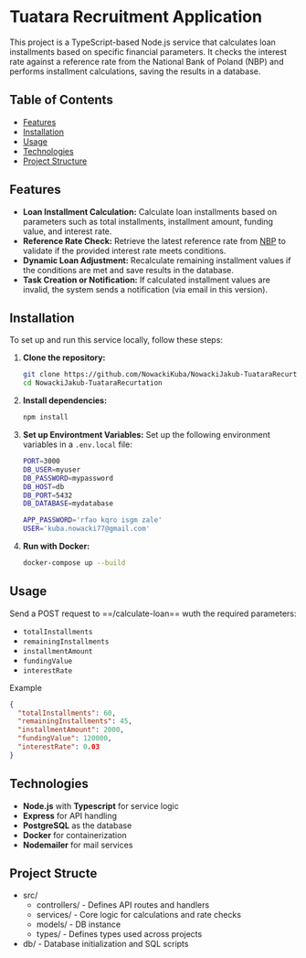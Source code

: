 # Tuatara Recruitment Application

This project is a TypeScript-based Node.js service that calculates loan installments based on specific financial parameters. It checks the interest rate against a reference rate from the National Bank of Poland (NBP) and performs installment calculations, saving the results in a database.

## Table of Contents

- [Features](#features)
- [Installation](#installation)
- [Usage](#usage)
- [Technologies](#technologies)
- [Project Structure](#project-structure)

## Features

- **Loan Installment Calculation:** Calculate loan installments based on parameters such as total installments, installment amount, funding value, and interest rate.
- **Reference Rate Check:** Retrieve the latest reference rate from [NBP](https://static.nbp.pl/dane/stopy/stopy_interwencji.xml) to validate if the provided interest rate meets conditions.
- **Dynamic Loan Adjustment:** Recalculate remaining installment values if the conditions are met and save results in the database.
- **Task Creation or Notification:** If calculated installment values are invalid, the system sends a notification (via email in this version).

## Installation

To set up and run this service locally, follow these steps:

1. **Clone the repository:**
   ```bash
   git clone https://github.com/NowackiKuba/NowackiJakub-TuataraRecurtation.git
   cd NowackiJakub-TuataraRecurtation
   ```
2. **Install dependencies:**

   ```bash
   npm install
   ```

3. **Set up Environtment Variables:**
   Set up the following environment variables in a `.env.local` file:

   ```bash
   PORT=3000
   DB_USER=myuser
   DB_PASSWORD=mypassword
   DB_HOST=db
   DB_PORT=5432
   DB_DATABASE=mydatabase

   APP_PASSWORD='rfao kqro isgm zale'
   USER='kuba.nowacki77@gmail.com'
   ```

4. **Run with Docker:**
   ```bash
   docker-compose up --build
   ```

## Usage

Send a POST request to ==/calculate-loan== wuth the required parameters:

- `totalInstallments`
- `remainingInstallments`
- `installmentAmount`
- `fundingValue`
- `interestRate`

Example

```json
{
  "totalInstallments": 60,
  "remainingInstallments": 45,
  "installmentAmount": 2000,
  "fundingValue": 120000,
  "interestRate": 0.03
}
```

## Technologies

- **Node.js** with **Typescript** for service logic
- **Express** for API handling
- **PostgreSQL** as the database
- **Docker** for containerization
- **Nodemailer** for mail services

## Project Structe

- src/
  - controllers/ - Defines API routes and handlers
  - services/ - Core logic for calculations and rate checks
  - models/ - DB instance
  - types/ - Defines types used across projects
- db/ - Database initialization and SQL scripts
